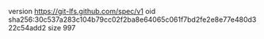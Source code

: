 version https://git-lfs.github.com/spec/v1
oid sha256:30c537a283c104b79cc02f2ba8e64065c061f7bd2fe2e8e77e480d322c54add2
size 997

